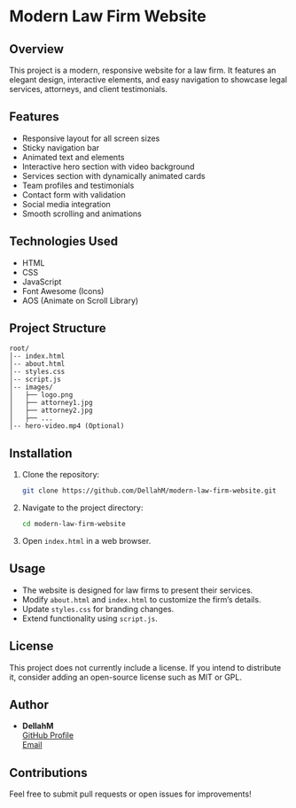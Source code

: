 # Modern Law Firm Website

## Overview
This project is a modern, responsive website for a law firm. It features an elegant design, interactive elements, and easy navigation to showcase legal services, attorneys, and client testimonials.

## Features
- Responsive layout for all screen sizes
- Sticky navigation bar
- Animated text and elements
- Interactive hero section with video background
- Services section with dynamically animated cards
- Team profiles and testimonials
- Contact form with validation
- Social media integration
- Smooth scrolling and animations

## Technologies Used
- HTML
- CSS
- JavaScript
- Font Awesome (Icons)
- AOS (Animate on Scroll Library)

## Project Structure
```
root/
│-- index.html
│-- about.html
│-- styles.css
│-- script.js
│-- images/
│   ├── logo.png
│   ├── attorney1.jpg
│   ├── attorney2.jpg
│   ├── ...
│-- hero-video.mp4 (Optional)
```

## Installation
1. Clone the repository:
   ```sh
   git clone https://github.com/DellahM/modern-law-firm-website.git
   ```
2. Navigate to the project directory:
   ```sh
   cd modern-law-firm-website
   ```
3. Open `index.html` in a web browser.

## Usage
- The website is designed for law firms to present their services.
- Modify `about.html` and `index.html` to customize the firm’s details.
- Update `styles.css` for branding changes.
- Extend functionality using `script.js`.

## License
This project does not currently include a license. If you intend to distribute it, consider adding an open-source license such as MIT or GPL.

## Author
- **DellahM**  
  [GitHub Profile](https://github.com/DellahM)  
  [Email](mailto:dellahmiheso@gmail.com)

## Contributions
Feel free to submit pull requests or open issues for improvements!

